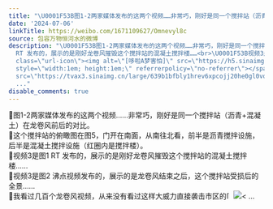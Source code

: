 ```yaml
---
title: "\U0001F53B图1-2两家媒体发布的这两个视频……非常巧，刚好是同一个搅拌站（沥青+混凝土）在龙卷风前后的对比。\U0001F53B这个搅拌站的俯瞰图在图5，门开在南面，从南往北看..."
date: '2024-07-06'
linkTitle: https://weibo.com/1671109627/Omnevyl8c
source: 包容万物恒河水的微博
description: "\U0001F53B图1-2两家媒体发布的这两个视频……非常巧，刚好是同一个搅拌站（沥青+混凝土）在龙卷风前后的对比。<br>\U0001F53B这个搅拌站的俯瞰图在图5，门开在南面，从南往北看，前半是沥青搅拌设施，后半是混凝土搅拌设施（红圈内是搅拌楼）。<br>\U0001F53B视频3是图1
  RT 发布的，展示的是刚好龙卷风摧毁这个搅拌站的混凝土搅拌楼……<br>\U0001F53B视频3是图2 沸点视频发布的，展示的是龙卷风结束之后，这个搅拌站受损后的全景……<br>\U0001F53B我看过几百个龙卷风视频，从来没有看过这样大威力直接袭击市区的<span
  class=\"url-icon\"><img alt=\"[哆啦A梦害怕]\" src=\"https://h5.sinaimg.cn/m/emoticon/icon/doraemon/dr_03haipa-32e9b53caf.png\"
  style=\"width:1em; height:1em;\" referrerpolicy=\"no-referrer\"></span><img style=\"\"
  src=\"https://tvax3.sinaimg.cn/large/639b1bfbly1hrev6xpcojj20he0gl0vq.jpg\" referrerpolicy=\"no-referrer\"><
  ..."
disable_comments: true
---
```

🔻图1-2两家媒体发布的这两个视频……非常巧，刚好是同一个搅拌站（沥青+混凝土）在龙卷风前后的对比。<br>🔻这个搅拌站的俯瞰图在图5，门开在南面，从南往北看，前半是沥青搅拌设施，后半是混凝土搅拌设施（红圈内是搅拌楼）。<br>🔻视频3是图1 RT 发布的，展示的是刚好龙卷风摧毁这个搅拌站的混凝土搅拌楼……<br>🔻视频3是图2 沸点视频发布的，展示的是龙卷风结束之后，这个搅拌站受损后的全景……<br>🔻我看过几百个龙卷风视频，从来没有看过这样大威力直接袭击市区的<span class="url-icon"><img alt="[哆啦A梦害怕]" src="https://h5.sinaimg.cn/m/emoticon/icon/doraemon/dr_03haipa-32e9b53caf.png" style="width:1em; height:1em;" referrerpolicy="no-referrer"></span><img style="" src="https://tvax3.sinaimg.cn/large/639b1bfbly1hrev6xpcojj20he0gl0vq.jpg" referrerpolicy="no-referrer">< ...